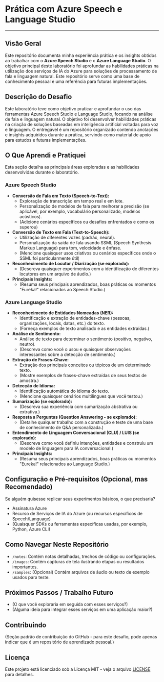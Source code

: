 # Prática com Azure Speech e Language Studio

---

## Visão Geral

Este repositório documenta minha experiência prática e os insights obtidos ao trabalhar com o **Azure Speech Studio** e o **Azure Language Studio**. O objetivo principal deste laboratório foi aprofundar as habilidades práticas na utilização dos serviços de IA do Azure para soluções de processamento de fala e linguagem natural. Este repositório serve como uma base de conhecimento pessoal e uma referência para futuras implementações.

## Descrição do Desafio

Este laboratório teve como objetivo praticar e aprofundar o uso das ferramentas Azure Speech Studio e Language Studio, focando na análise de fala e linguagem natural. O objetivo foi desenvolver habilidades práticas na criação de soluções baseadas em inteligência artificial voltadas para voz e linguagem. O entregável é um repositório organizado contendo anotações e insights adquiridos durante a prática, servindo como material de apoio para estudos e futuras implementações.

## O Que Aprendi e Pratiquei

Esta seção detalha as principais áreas exploradas e as habilidades desenvolvidas durante o laboratório.

### Azure Speech Studio

* **Conversão de Fala em Texto (Speech-to-Text):**
    * Exploração de transcrição em tempo real e em lote.
    * Personalização de modelos de fala para melhorar a precisão (se aplicável, por exemplo, vocabulário personalizado, modelos acústicos).
    * (Adicione cenários específicos ou desafios enfrentados e como os superou)
* **Conversão de Texto em Fala (Text-to-Speech):**
    * Utilização de diferentes vozes (padrão, neural).
    * Personalização da saída de fala usando SSML (Speech Synthesis Markup Language) para tom, velocidade e ênfase.
    * (Mencione quaisquer usos criativos ou cenários específicos onde o SSML foi particularmente útil)
* **Reconhecimento de Locutor / Diarização (se explorado):**
    * (Descreva quaisquer experimentos com a identificação de diferentes locutores em um arquivo de áudio.)
* **Principais Insights:**
    * (Resuma seus principais aprendizados, boas práticas ou momentos "Eureka!" relacionados ao Speech Studio.)

### Azure Language Studio

* **Reconhecimento de Entidades Nomeadas (NER):**
    * Identificação e extração de entidades-chave (pessoas, organizações, locais, datas, etc.) do texto.
    * (Forneça exemplos de texto analisado e as entidades extraídas.)
* **Análise de Sentimento:**
    * Análise de texto para determinar o sentimento (positivo, negativo, neutro).
    * (Descreva como você o usou e quaisquer observações interessantes sobre a detecção de sentimento.)
* **Extração de Frases-Chave:**
    * Extração dos principais conceitos ou tópicos de um determinado texto.
    * (Mostre exemplos de frases-chave extraídas de seus textos de amostra.)
* **Detecção de Idioma:**
    * Identificação automática do idioma do texto.
    * (Mencione quaisquer cenários multilíngues que você testou.)
* **Sumarização (se explorado):**
    * (Descreva sua experiência com sumarização abstrativa ou extrativa.)
* **Resposta a Perguntas (Question Answering - se explorado):**
    * (Detalhe qualquer trabalho com a construção e teste de uma base de conhecimento de Q&A personalizada.)
* **Entendimento de Linguagem Conversacional (CLU) / LUIS (se explorado):**
    * (Descreva como você definiu intenções, entidades e construiu um modelo de linguagem para IA conversacional.)
* **Principais Insights:**
    * (Resuma seus principais aprendizados, boas práticas ou momentos "Eureka!" relacionados ao Language Studio.)

## Configuração e Pré-requisitos (Opcional, mas Recomendado)

Se alguém quisesse replicar seus experimentos básicos, o que precisaria?

* Assinatura Azure
* Recurso de Serviços de IA do Azure (ou recursos específicos de Speech/Language)
* (Quaisquer SDKs ou ferramentas específicas usadas, por exemplo, Python, Azure CLI)

## Como Navegar Neste Repositório

* `/notes`: Contém notas detalhadas, trechos de código ou configurações.
* `/images`: Contém capturas de tela ilustrando etapas ou resultados importantes.
* `/samples`: (Opcional) Contém arquivos de áudio ou texto de exemplo usados para teste.

## Próximos Passos / Trabalho Futuro

* (O que você exploraria em seguida com esses serviços?)
* (Alguma ideia para integrar esses serviços em uma aplicação maior?)

## Contribuindo

(Seção padrão de contribuição do GitHub - para este desafio, pode apenas indicar que é um repositório de aprendizado pessoal.)

## Licença

Este projeto está licenciado sob a Licença MIT - veja o arquivo [LICENSE](LICENSE) para detalhes.
